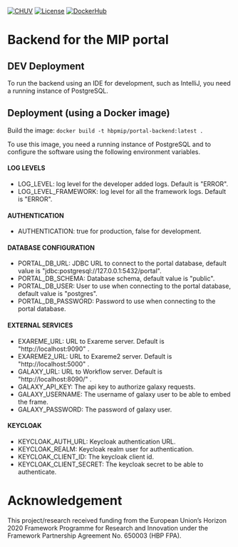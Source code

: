 [![CHUV](https://img.shields.io/badge/CHUV-LREN-AF4C64.svg)](https://www.unil.ch/lren/en/home.html) [![License](https://img.shields.io/badge/license-AGPL--3.0-blue.svg)](https://www.gnu.org/licenses/agpl-3.0.html)
[![DockerHub](https://img.shields.io/badge/docker-hbpmip%2Fportal--backend-008bb8.svg)](https://hub.docker.com/r/hbpmip/portal-backend/)

# Backend for the MIP portal

## DEV Deployment
To run the backend using an IDE for development, such as IntelliJ, you need a running instance of PostgreSQL.

## Deployment (using a Docker image)
Build the image: `docker build -t hbpmip/portal-backend:latest .`

To use this image, you need a running instance of PostgreSQL and to configure the software using the following environment variables.

#### LOG LEVELS ###
* LOG_LEVEL: log level for the developer added logs. Default is "ERROR".
* LOG_LEVEL_FRAMEWORK: log level for all the framework logs. Default is "ERROR".

#### AUTHENTICATION ###
* AUTHENTICATION: true for production, false for development.

#### DATABASE CONFIGURATION ###
* PORTAL_DB_URL: JDBC URL to connect to the portal database, default value is "jdbc:postgresql://127.0.0.1:5432/portal".
* PORTAL_DB_SCHEMA: Database schema, default value is "public".
* PORTAL_DB_USER: User to use when connecting to the portal database, default value is "postgres".
* PORTAL_DB_PASSWORD: Password to use when connecting to the portal database.

#### EXTERNAL SERVICES ###
* EXAREME_URL: URL to Exareme server. Default is "http://localhost:9090" .
* EXAREME2_URL: URL to Exareme2 server. Default is "http://localhost:5000" .
* GALAXY_URL: URL to Workflow server. Default is "http://localhost:8090/" .
* GALAXY_API_KEY: The api key to authorize galaxy requests.
* GALAXY_USERNAME: The username of galaxy user to be able to embed the frame.
* GALAXY_PASSWORD: The password of galaxy user.

#### KEYCLOAK ###
* KEYCLOAK_AUTH_URL: Keycloak authentication URL.
* KEYCLOAK_REALM: Keycloak realm user for authentication.
* KEYCLOAK_CLIENT_ID: The keycloak client id.
* KEYCLOAK_CLIENT_SECRET: The keycloak secret to be able to authenticate.

# Acknowledgement
This project/research received funding from the European Union’s Horizon 2020 Framework Programme for Research and Innovation under the Framework Partnership Agreement No. 650003 (HBP FPA).
